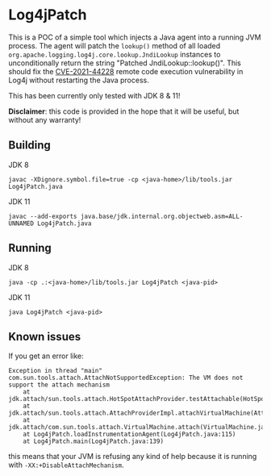 # Log4jPatch

This is a POC of a simple tool which injects a Java agent into a running JVM process. The agent will patch the `lookup()` method of all loaded `org.apache.logging.log4j.core.lookup.JndiLookup` instances to unconditionally return the string "Patched JndiLookup::lookup()". This should fix the [CVE-2021-44228](https://www.randori.com/blog/cve-2021-44228/) remote code execution vulnerability in Log4j without restarting the Java process.

This has been currently only tested with JDK 8 & 11!

**Disclaimer**: this code is provided in the hope that it will be useful, but without any warranty!

## Building

JDK 8
```
javac -XDignore.symbol.file=true -cp <java-home>/lib/tools.jar Log4jPatch.java
```

JDK 11
```
javac --add-exports java.base/jdk.internal.org.objectweb.asm=ALL-UNNAMED Log4jPatch.java
```

## Running

JDK 8
```
java -cp .:<java-home>/lib/tools.jar Log4jPatch <java-pid>
```

JDK 11
```
java Log4jPatch <java-pid>
```

## Known issues

If you get an error like:
```
Exception in thread "main" com.sun.tools.attach.AttachNotSupportedException: The VM does not support the attach mechanism
	at jdk.attach/sun.tools.attach.HotSpotAttachProvider.testAttachable(HotSpotAttachProvider.java:153)
	at jdk.attach/sun.tools.attach.AttachProviderImpl.attachVirtualMachine(AttachProviderImpl.java:56)
	at jdk.attach/com.sun.tools.attach.VirtualMachine.attach(VirtualMachine.java:207)
	at Log4jPatch.loadInstrumentationAgent(Log4jPatch.java:115)
	at Log4jPatch.main(Log4jPatch.java:139)
```
this means that your JVM is refusing any kind of help because it is running with `-XX:+DisableAttachMechanism`.
